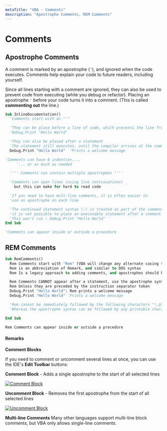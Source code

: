 ```yaml
---
metaTitle: "VBA - Comments"
description: "Apostrophe Comments, REM Comments"
---
```


# Comments



## Apostrophe Comments


A comment is marked by an apostrophe (`'`), and ignored when the code executes. Comments help explain your code to future readers, including yourself.

Since all lines starting with a comment are ignored, they can also be used to prevent code from executing (while you debug or refactor). Placing an apostrophe `'` before your code turns it into a comment.  (This is called **commenting out** the line.)

```vb
Sub InlineDocumentation()
  'Comments start with an "'"

  'They can be place before a line of code, which prevents the line from executing
  'Debug.Print "Hello World"

  'They can also be placed after a statement
  'The statement still executes, until the compiler arrives at the comment
  Debug.Print "Hello World"  'Prints a welcome message

'Comments can have 0 indention....
     '... or as much as needed

  '''' Comments can contain multiple apostrophes ''''

  'Comments can span lines (using line continuations) _
    but this can make for hard to read code

  'If you need to have mult-line comments, it is often easier to 
  'use an apostrophe on each line

  'The continued statement syntax (:) is treated as part of the comment, so 
  'it is not possible to place an executable statement after a comment
  'This won't run : Debug.Print "Hello World"
End Sub

'Comments can appear inside or outside a procedure

```



## REM Comments


```vb
Sub RemComments()
  Rem Comments start with "Rem" (VBA will change any alternate casing to "Rem")
  Rem is an abbreviation of Remark, and similar to DOS syntax
  Rem Is a legacy approach to adding comments, and apostrophes should be preferred

  Rem Comments CANNOT appear after a statement, use the apostrophe syntax instead
  Rem Unless they are preceded by the instruction separator token
  Debug.Print "Hello World": Rem prints a welcome message
  Debug.Print "Hello World" 'Prints a welcome message

  'Rem cannot be immediately followed by the following characters "!,@,#,$,%,&"
  'Whereas the apostrophe syntax can be followed by any printable character.

End Sub

Rem Comments can appear inside or outside a procedure

```



#### Remarks


**Comment Blocks**

If you need to comment or uncomment several lines at once, you can use the IDE's **Edit Toolbar** buttons:

> 
**Comment Block** - Adds a single apostrophe to the start of all selected lines


[<img src="http://i.stack.imgur.com/1fTtY.png" alt="Comment Block" />](http://i.stack.imgur.com/1fTtY.png)

> 
**Uncomment Block** - Removes the first apostrophe from the start of all selected lines


[<img src="http://i.stack.imgur.com/gbE0b.png" alt="Uncomment Block" />](http://i.stack.imgur.com/gbE0b.png)

**Multi-line Comments**
Many other languages support multi-line block comments, but VBA only allows single-line comments.

